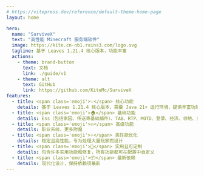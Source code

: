 ```yaml
---
# https://vitepress.dev/reference/default-theme-home-page
layout: home

hero:
  name: "SurviveX"
  text: "高性能 Minecraft 服务端软件"
  image: https://kite.cn-nb1.rains3.com/logo.svg
  tagline: 基于 Leaves 1.21.4 核心版本，功能丰富
  actions:
    - theme: brand-button
      text: 文档
      link: ./guide/v1
    - theme: alt
      text: GitHub
      link: https://github.com/KiteMc/SurviveX
features:
  - title: <span class='emoji'>💡</span> 核心功能
    details: 基于 Leaves 1.21.4 核心版本，需要 Java 21+ 运行环境，提供丰富功能
  - title: <span class='emoji'>🏠</span> 基础功能
    details: Ess（包括家园、传送等基础插件）、TAB、RTP、MOTD、登录、经济、领地、菜单、皮肤、权限、假人、跨版本、占位符、预加载、世界管理、箱子商店、睡眠时间管理
  - title: <span class='emoji'>🔥</span> 高级功能
    details: 职业系统、更多附魔
  - title: <span class='emoji'>⚡</span> 高性能优化
    details: 稳定且高性能，专为处理大量玩家而设计
  - title: <span class='emoji'>🧬</span> 实用且可定制
    details: 包含许多实用功能和修复，所有功能都可在配置中自定义
  - title: <span class='emoji'>📦</span> 最新依赖
    details: 现代化设计，保持依赖项最新
---
```

